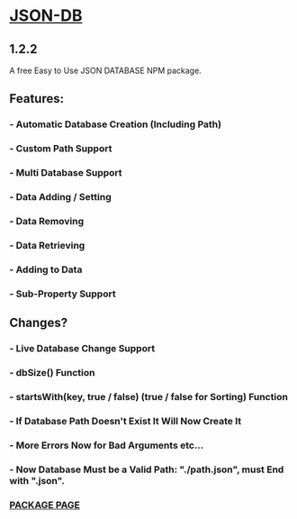 # [JSON-DB](https://www.npmjs.com/package/@betadv/json-db)
## 1.2.2
A free Easy to Use JSON DATABASE NPM package.

## Features:
### - Automatic Database Creation (Including Path)
### - Custom Path Support
### - Multi Database Support
### - Data Adding / Setting
### - Data Removing
### - Data Retrieving
### - Adding to Data
### - Sub-Property Support

## Changes?
### - Live Database Change Support
### - <db>dbSize() Function
### - <db>startsWith(key, true / false) (true / false for Sorting) Function
### - If Database Path Doesn't Exist It Will Now Create It
### - More Errors Now for Bad Arguments etc...
### - Now Database Must be a Valid Path: "./path.json", must End with ".json".

### [PACKAGE PAGE](https://www.npmjs.com/package/@betadv/json-db)
